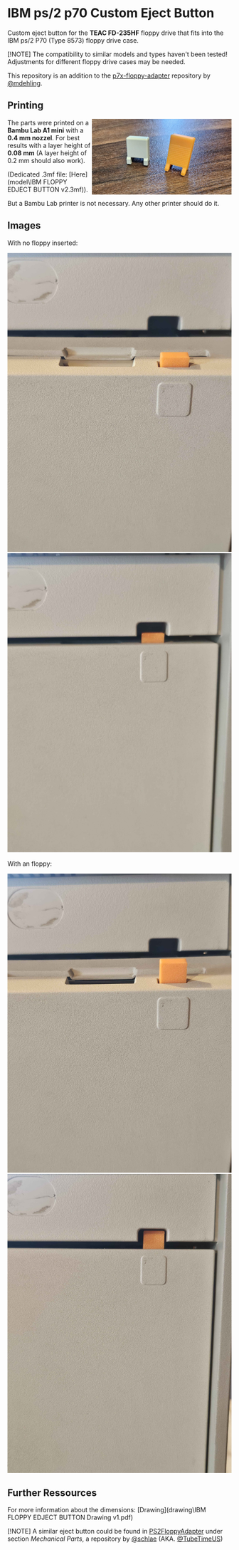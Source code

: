 # IBM ps/2 p70 Custom Eject Button
Custom eject button for the **TEAC FD-235HF** floppy drive that fits into the IBM ps/2 P70 (Type 8573) floppy drive case.

[!NOTE]
The compatibility to similar models and types haven't been tested! Adjustments for different floppy drive cases may be needed.


This repository is an addition to the [p7x-floppy-adapter](https://github.com/mdehling/p7x-floppy-adapter) repository by [@mdehling](https://github.com/mdehling).



## Printing
<img style="float:right;" src="img\comparison.jpg" alt="Comparison: 'old' eject button - custom eject button" height=170px width=auto></img>
The parts were printed on a **Bambu Lab A1 mini** with a **0.4 mm nozzel**. For best results with a layer height of **0.08 mm** (A layer height of 0.2 mm should also work).

(Dedicated .3mf file: [Here](model\IBM FLOPPY EDJECT BUTTON v2.3mf)).

But a Bambu Lab printer is not necessary. Any other printer should do it.

## Images
With no floppy inserted:

<img style="" src="img\no-floppy.jpg" alt="Image of drive without a floppy" height=auto width=auto></img>
<img style="" src="img\no-floppy-folded-in.jpg" alt="Image of drive without a floppy inserted - folded in" height=auto width=auto></img>

With an floppy:

<img style="" src="img\floppy.jpg" alt="Image of drive with a floppy" height=auto width=auto></img>
<img style="" src="img\floppy-folded-in.jpg" alt="Image of drive with a floppy inserted - folded in" height=auto width=auto></img>

## Further Ressources
For more information about the dimensions: [Drawing](drawing\IBM FLOPPY EDJECT BUTTON Drawing v1.pdf)

[!NOTE]
A similar eject button could be found in [PS2FloppyAdapter](https://github.com/schlae/PS2FloppyAdapter) under section *Mechanical Parts*, a repository by [@schlae](https://github.com/schlae) (AKA. [@TubeTimeUS](https://x.com/tubetimeus))